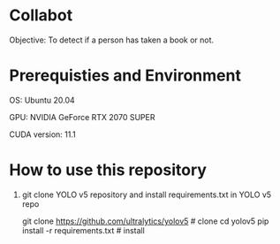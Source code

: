 # Collabot
Objective: To detect if a person has taken a book or not. 

# Prerequisties and Environment
OS: Ubuntu 20.04

GPU: NVIDIA GeForce RTX 2070 SUPER

CUDA version: 11.1

# How to use this repository
1. git clone YOLO v5 repository and install requirements.txt in YOLO v5 repo 

    git clone https://github.com/ultralytics/yolov5  # clone
    cd yolov5
    pip install -r requirements.txt  # install

